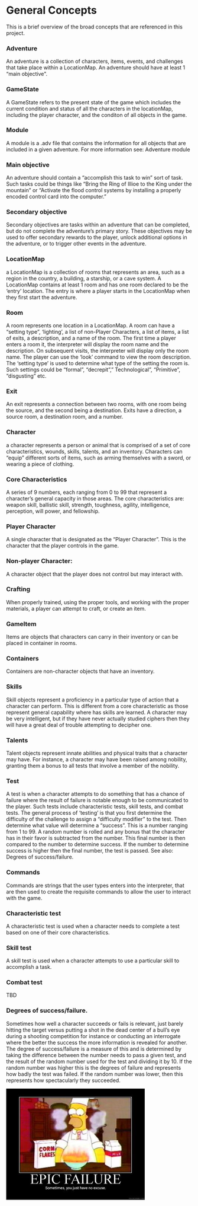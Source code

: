 # General Concepts

This is a brief overview of the broad concepts that are referenced in this project.

### Adventure

An adventure is a collection of characters, items, events, and challenges that take place within a LocationMap. An adventure should have at least 1 “main objective".

### GameState

A GameState refers to the present state of the game which includes the current condition and status of all the characters in the locationMap, including the player character, and the conditon of all objects in the game.

### Module

A module is a .adv file that contains the information for all objects that are included in a given adventure.
For more information see: Adventure module

### Main objective

An adventure should contain a “accomplish this task to win” sort of task. Such tasks could be things like “Bring the Ring of Illioe to the King under the mountain” or “Activate the flood control systems by installing a properly encoded control card into the computer.”

### Secondary objective

Secondary objectives are tasks within an adventure that can be completed, but do not complete the adventure’s primary story. These objectives may be used to offer secondary rewards to the player, unlock additional options in the adventure, or to trigger other events in the adventure.

### LocationMap

a LocationMap is a collection of rooms that represents an area, such as a region in the country, a building, a starship, or a cave system. A LocationMap contains at least 1 room and has one room declared to be the ‘entry’ location. The entry is where a player starts in the LocationMap when they first start the adventure.

### Room

A room represents one location in a LocationMap. A room can have a “setting type”, ‘lighting’, a list of non-Player Characters, a list of items, a list of exits, a description, and a name of the room. The first time a player enters a room it, the interpreter will display the room name and the description. On subsequent visits, the interpreter will display only the room name. The player can use the ‘look’ command to view the room description.
The ‘setting type’ is used to determine what type of the setting the room is.  Such settings could be “formal”, “decrepit”,” Technological”, “Primitive”, “disgusting” etc.

### Exit

An exit represents a connection between two rooms, with one room being the source, and the second being a destination. Exits have a direction, a source room, a destination room, and a number.

### Character

a character represents a person or animal that is comprised of a set of core characteristics, wounds, skills, talents, and an inventory. Characters can “equip” different sorts of items, such as arming themselves with a sword, or wearing a piece of clothing.

### Core Characteristics

A series of 9 numbers, each ranging from 0 to 99 that represent a character’s general capacity in those areas. The core characteristics are: weapon skill, ballistic skill, strength, toughness, agility, intelligence, perception, will power, and fellowship.

### Player Character

A single character that is designated as the “Player Character”. This is the character that the player controls in the game.

### Non-player Character:

A character object that the player does not control but may interact with.

### Crafting

When properly trained, using the proper tools, and working with the proper materials, a player can attempt to craft, or create an item.

### GameItem

Items are objects that characters can carry in their inventory or can be placed in container in rooms.

### Containers

Containers are non-character objects that have an inventory.

### Skills

Skill objects represent a proficiency in a particular type of action that a character can perform. This is different from a core characteristic as those represent general capability where has skills are learned. A character may be very intelligent, but if they have never actually studied ciphers then they will have a great deal of trouble attempting to decipher one.

### Talents

Talent objects represent innate abilities and physical traits that a character may have. For instance, a character may have been raised among nobility, granting them a bonus to all tests that involve a member of the nobility.

### Test

A test is when a character attempts to do something that has a chance of failure where the result of failure is notable enough to be communicated to the player. Such tests include characteristic tests, skill tests, and combat tests. The general process of ‘testing’ is that you first determine the difficulty of the challenge to assign a “difficulty modifier” to the test. Then determine what value will determine a “success”. This is a number ranging from 1 to 99. A random number is rolled and any bonus that the character has in their favor is subtracted from the number. This final number is then compared to the number to determine success. If the number to determine success is higher then the final number, the test is passed.
See also: Degrees of success/failure.

### Commands

Commands are strings that the user types enters into the interpreter, that are then used to create the requisite commands to allow the user to interact with the game.

### Characteristic test

A characteristic test is used when a character needs to complete a test based on one of their core characteristics.

### Skill test

A skill test is used when a character attempts to use a particular skill to accomplish a task.

### Combat test

TBD

### Degrees of success/failure.

Sometimes how well a character succeeds or fails is relevant, just barely hitting the target versus putting a shot in the dead center of a bull’s eye during a shooting competition for instance or conducting an interrogate where the better the success the more information is revealed for another. The degree of success/failure is a measure of this and is determined by taking the difference between the number needs to pass a given test, and the result of the random number used for the test and dividing it by 10. If the random number was higher this is the degrees of failure and represents how badly the test was failed. If the random number was lower, then this represents how spectacularly they succeeded.

![meme image of Homer Simpsom making an epic fail](https://raw.githubusercontent.com/TorroesPrime/RoomOneOhOne/main/gfx/homer_simpson____epic_fail.jpg)
